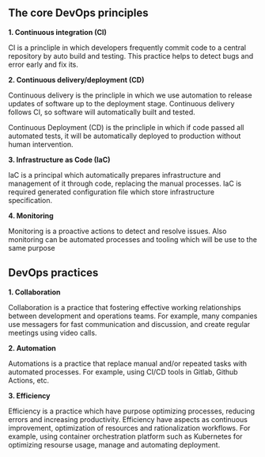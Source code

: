 ## The core DevOps principles
**1. Continuous integration (CI)**

CI is a princliple in which developers frequently commit code to a central repository by auto build and testing. This practice helps to detect bugs and error early and fix its.

**2. Continuous delivery/deployment (CD)**

Continuous delivery is the princliple in which we use automation to release updates of software up to the deployment stage. Continuous delivery follows CI, so software will automatically built and tested.

Continuous Deployment (CD) is the princliple in which if code passed all automated tests, it will  be automatically deployed to production without human intervention.


**3. Infrastructure as Code (IaC)**

IaC is a principal which automatically prepares infrastructure and management of it through code, replacing the manual processes.  IaC is required generated configuration file which store infrastructure specification.

**4. Monitoring**

Monitoring is a proactive actions to detect and resolve issues. Also monitoring can be automated processes and tooling which will be use to the same purpose


## DevOps practices
**1. Collaboration**

Collaboration is a practice that fostering effective working relationships between development and operations teams. 
For example, many companies use messagers for fast communication and discussion, and create regular meetings using video calls.

**2. Automation**

Automations is a practice that replace manual and/or repeated tasks with automated processes.
For example, using CI/CD tools in Gitlab, Github Actions, etc.

**3. Efficiency**

Efficiency is a practice which have purpose optimizing processes, reducing errors and increasing productivity. Efficiency have aspects as continuous improvement, optimization of resources and rationalization workflows.
For example, using container orchestration platform such as Kubernetes for optimizing resourse usage, manage and automating deployment. 
